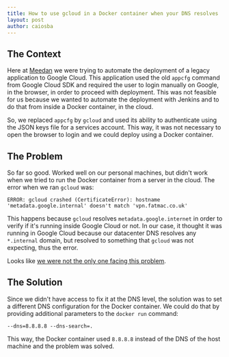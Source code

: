 ```yaml
---
title: How to use gcloud in a Docker container when your DNS resolves .internal domains
layout: post
author: caiosba
---
```


## The Context

Here at [Meedan](https://meedan.com) we were trying to automate the deployment of a legacy application to Google Cloud. This application used the old `appcfg` command from Google Cloud SDK and required the user to login manually on Google, in the browser, in order to proceed with deployment. This was not feasible for us because we wanted to automate the deployment with Jenkins and to do that from inside a Docker container, in the cloud.

So, we replaced `appcfg` by `gcloud` and used its ability to authenticate using the JSON keys file for a services account. This way, it was not necessary to open the browser to login and we could deploy using a Docker container.

## The Problem

So far so good. Worked well on our personal machines, but didn't work when we tried to run the Docker container from a server in the cloud. The error when we ran `gcloud` was:

```
ERROR: gcloud crashed (CertificateError): hostname 'metadata.google.internal' doesn't match 'vpn.fatmac.co.uk'
```

This happens because `gcloud` resolves `metadata.google.internet` in order to verify if it's running inside Google Cloud or not. In our case, it thought it was running in Google Cloud because our datacenter DNS resolves any `*.internal` domain, but resolved to something that `gcloud` was not expecting, thus the error.

Looks like [we were not the only one facing this problem](https://github.com/GoogleCloudPlatform/cloud-sdk-docker/issues/111).

## The Solution

Since we didn't have access to fix it at the DNS level, the solution was to set a different DNS configuration for the Docker container. We could do that by providing additional parameters to the `docker run` command:

```
--dns=8.8.8.8 --dns-search=.
```

This way, the Docker container used `8.8.8.8` instead of the DNS of the host machine and the problem was solved.
